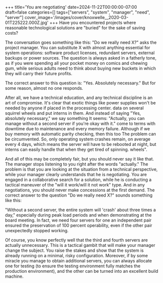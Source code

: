 +++
title='You are negotiating'
date=2024-11-22T00:00:00-07:00
draft=false
categories=[]
tags=["servers", "system", "manager", "need", "server"]
cover_image='/images/cover/knoxwelle__2020-03-01T225222.000Z.jpg'
+++
Have you encountered projects where reasonable technological solutions are "buried" for the sake of saving costs?

The conversation goes something like this:
"Do we really need X?" asks the project manager. You can substitute X with almost anything essential for
system operations: software product licenses, redundant servers,
external backups or power sources. The question is always asked
in a fatherly tone, as if you were spending all your pocket money on comics
and chewing gum, while serious adults need to think about buying
new buckets in which they will carry their future profits.

The correct answer to this question is: "Yes. Absolutely necessary."
But for some reason, almost no one responds.

After all, we have a technical education, and any technical discipline is an art of compromise. It's clear that exotic things like power supplies won't be needed by anyone if placed in the processing center.
data on several squirrel wheels and put interns in them. And instead of saying "Yes, absolutely necessary," we say something
It seems: "Actually, you can manage without a second server if you're okay with it."
come to terms with downtime due to maintenance and every memory failure.
Although if we buy memory with automatic parity checking, then this too
The problem can be circumvented. So, only operating system crashes remain, on average every 4 days, which means the server will have to be rebooted at night, but interns can easily handle that when they get tired of spinning.
wheels".

And all of this may be completely fair, but you should never say it like that. The manager stops listening to you right after the words "actually."
The problem is that you are looking at the situation from a technical perspective, while your manager clearly understands that he is negotiating. You are engaged in a collaborative search for a solution, while he is conducting a tactical maneuver of the "will it work/will it not work" type. And in any negotiations, you should never make concessions at the first demand. The correct answer to the question "Do we really need X?" sounds something like this:

"Without a second server, the entire system will 'crash' about three times a day,"
especially during peak load periods and when demonstrating at the board meeting. In fact, we need four servers for one
an independent pair ensured the preservation of 100 percent operability, even if the other pair unexpectedly stopped working.

Of course, you know perfectly well that the third and fourth servers are actually unnecessary. This is a tactical gambit that will make your manager change the subject. You raise the stakes and show that the system is already running on a minimal, risky configuration.
Moreover, if by some miracle you manage to obtain additional servers, you can always allocate one for testing (to ensure the testing environment fully matches the production environment), and the other can be turned into an excellent build machine.